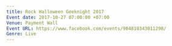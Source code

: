 ```yaml
---
title: Rock Halloween Geeknight 2017
Event date: 2017-10-27 07:00:00 +07:00
Venue: Payment Wall
Event URL: https://www.facebook.com/events/904810343011298/
Genre: Live
---
```


